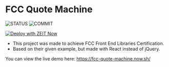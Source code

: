 # FCC Quote Machine

![STATUS](https://badgen.net/github/status/nicolasmgaray/fcc-quote-machine/master)
![COMMIT](https://badgen.net/github/last-commit/nicolasmgaray/fcc-quote-machine/master)

[![Deploy with ZEIT Now](https://zeit.co/button)](https://zeit.co/new/project?template=https://github.com/nicolasmgaray/fcc-quote-machine)

- This project was made to achieve FCC Front End Libraries Certification. 
- Based on their given example, but made with React instead of jQuery.

You can view the live demo here: https://fcc-quote-machine.now.sh/
